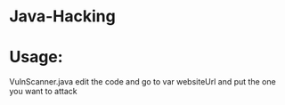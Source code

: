 # Java-Hacking
# Usage: 
VulnScanner.java
edit the code and go to var websiteUrl and put the one you want to attack
